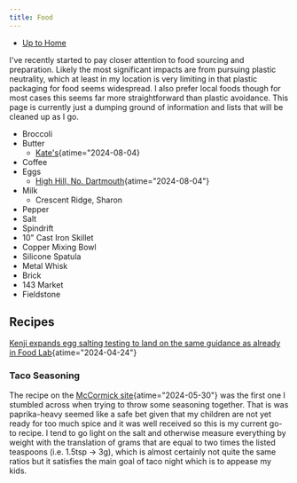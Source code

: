 ```yaml
---
title: Food
---
```


- [Up to Home](index)

I've recently started to pay closer attention to food sourcing and
preparation. Likely the most significant impacts are from pursuing
plastic neutrality, which at least in my location is very limiting in
that plastic packaging for food seems widespread. I also prefer local
foods though for most cases this seems far more straightforward than
plastic avoidance. This page is currently just a dumping ground of
information and lists that will be cleaned up as I go.

- Broccoli
- Butter
  - [Kate's](https://www.katesbutter.com/ "Kate's | Maine Homemade Butter | Grass-Fed Dairy"){atime="2024-08-04}
- Coffee
- Eggs
  - [High Hill, No. Dartmouth](https://www.facebook.com/milushaygrain/ "MILUS/High Hill Farm | Dartmouth MA | Facebook"){atime="2024-08-04"}
- Milk
  - Crescent Ridge, Sharon
- Pepper
- Salt
- Spindrift
- 10" Cast Iron Skillet
- Copper Mixing Bowl
- Silicone Spatula
- Metal Whisk
- Brick
- 143 Market
- Fieldstone

## Recipes

[Kenji expands egg salting testing to land on the same guidance as already in Food Lab](https://www.nytimes.com/2024/04/24/dining/best-way-to-salt-scrambled-eggs.html "What’s the Best Way to Salt Scrambled Eggs - The New York Times"){atime="2024-04-24"}

### Taco Seasoning

The recipe on the
[McCormick site](https://www.mccormick.com/recipes/other/homemade-taco-seasoning "Recipe for Taco Seasoning: How to Make Taco Seasoning | McCormick"){atime="2024-05-30"}
was the first one I stumbled across when trying to throw some seasoning
together. That is was paprika-heavy seemed like a safe bet given that my
children are not yet ready for too much spice and it was well received
so this is my current go-to recipe. I tend to go light on the salt and
otherwise measure everything by weight with the translation of grams
that are equal to two times the listed teaspoons (i.e. 1.5tsp -\> 3g),
which is almost certainly not quite the same ratios but it satisfies the
main goal of taco night which is to appease my kids.
